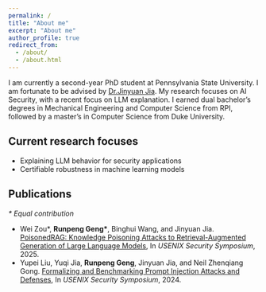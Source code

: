 ```yaml
---
permalink: /
title: "About me"
excerpt: "About me"
author_profile: true
redirect_from: 
  - /about/
  - /about.html
---
```


I am currently a second-year PhD student at Pennsylvania State University. I am fortunate to be advised by [Dr.Jinyuan Jia](https://jinyuan-jia.github.io/). My research focuses on AI Security, with a recent focus on LLM explanation. I earned dual bachelor’s degrees in Mechanical Engineering and Computer Science from RPI, followed by a master’s in Computer Science from Duke University.


## Current research focuses

* Explaining LLM behavior for security applications
* Certifiable robustness in machine learning models



## Publications

*\* Equal contribution*

* Wei Zou\*, **Runpeng Geng\***, Binghui Wang, and Jinyuan Jia. [PoisonedRAG: Knowledge Poisoning Attacks to Retrieval-Augmented Generation of Large Language Models](https://arxiv.org/abs/2402.07867), In *USENIX Security Symposium*, 2025.
* Yupei Liu, Yuqi Jia, **Runpeng Geng**, Jinyuan Jia, and Neil Zhenqiang Gong. [Formalizing and Benchmarking Prompt Injection Attacks and Defenses](https://arxiv.org/abs/2310.12815), In *USENIX Security Symposium*, 2024.



